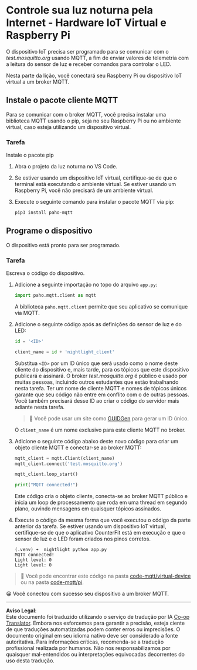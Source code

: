 <!--
CO_OP_TRANSLATOR_METADATA:
{
  "original_hash": "90fb93446e03c38f3c0e4009c2471906",
  "translation_date": "2025-08-28T03:32:59+00:00",
  "source_file": "1-getting-started/lessons/4-connect-internet/single-board-computer-mqtt.md",
  "language_code": "br"
}
-->
# Controle sua luz noturna pela Internet - Hardware IoT Virtual e Raspberry Pi

O dispositivo IoT precisa ser programado para se comunicar com o *test.mosquitto.org* usando MQTT, a fim de enviar valores de telemetria com a leitura do sensor de luz e receber comandos para controlar o LED.

Nesta parte da lição, você conectará seu Raspberry Pi ou dispositivo IoT virtual a um broker MQTT.

## Instale o pacote cliente MQTT

Para se comunicar com o broker MQTT, você precisa instalar uma biblioteca MQTT usando o pip, seja no seu Raspberry Pi ou no ambiente virtual, caso esteja utilizando um dispositivo virtual.

### Tarefa

Instale o pacote pip

1. Abra o projeto da luz noturna no VS Code.

1. Se estiver usando um dispositivo IoT virtual, certifique-se de que o terminal está executando o ambiente virtual. Se estiver usando um Raspberry Pi, você não precisará de um ambiente virtual.

1. Execute o seguinte comando para instalar o pacote MQTT via pip:

    ```sh
    pip3 install paho-mqtt
    ```

## Programe o dispositivo

O dispositivo está pronto para ser programado.

### Tarefa

Escreva o código do dispositivo.

1. Adicione a seguinte importação no topo do arquivo `app.py`:

    ```python
    import paho.mqtt.client as mqtt
    ```

    A biblioteca `paho.mqtt.client` permite que seu aplicativo se comunique via MQTT.

1. Adicione o seguinte código após as definições do sensor de luz e do LED:

    ```python
    id = '<ID>'

    client_name = id + 'nightlight_client'
    ```

    Substitua `<ID>` por um ID único que será usado como o nome deste cliente do dispositivo e, mais tarde, para os tópicos que este dispositivo publicará e assinará. O broker *test.mosquitto.org* é público e usado por muitas pessoas, incluindo outros estudantes que estão trabalhando nesta tarefa. Ter um nome de cliente MQTT e nomes de tópicos únicos garante que seu código não entre em conflito com o de outras pessoas. Você também precisará desse ID ao criar o código do servidor mais adiante nesta tarefa.

    > 💁 Você pode usar um site como [GUIDGen](https://www.guidgen.com) para gerar um ID único.

    O `client_name` é um nome exclusivo para este cliente MQTT no broker.

1. Adicione o seguinte código abaixo deste novo código para criar um objeto cliente MQTT e conectar-se ao broker MQTT:

    ```python
    mqtt_client = mqtt.Client(client_name)
    mqtt_client.connect('test.mosquitto.org')
    
    mqtt_client.loop_start()

    print("MQTT connected!")
    ```

    Este código cria o objeto cliente, conecta-se ao broker MQTT público e inicia um loop de processamento que roda em uma thread em segundo plano, ouvindo mensagens em quaisquer tópicos assinados.

1. Execute o código da mesma forma que você executou o código da parte anterior da tarefa. Se estiver usando um dispositivo IoT virtual, certifique-se de que o aplicativo CounterFit está em execução e que o sensor de luz e o LED foram criados nos pinos corretos.

    ```output
    (.venv) ➜  nightlight python app.py 
    MQTT connected!
    Light level: 0
    Light level: 0
    ```

> 💁 Você pode encontrar este código na pasta [code-mqtt/virtual-device](../../../../../1-getting-started/lessons/4-connect-internet/code-mqtt/virtual-device) ou na pasta [code-mqtt/pi](../../../../../1-getting-started/lessons/4-connect-internet/code-mqtt/pi).

😀 Você conectou com sucesso seu dispositivo a um broker MQTT.

---

**Aviso Legal**:  
Este documento foi traduzido utilizando o serviço de tradução por IA [Co-op Translator](https://github.com/Azure/co-op-translator). Embora nos esforcemos para garantir a precisão, esteja ciente de que traduções automatizadas podem conter erros ou imprecisões. O documento original em seu idioma nativo deve ser considerado a fonte autoritativa. Para informações críticas, recomenda-se a tradução profissional realizada por humanos. Não nos responsabilizamos por quaisquer mal-entendidos ou interpretações equivocadas decorrentes do uso desta tradução.